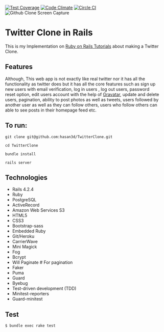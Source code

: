 [![Test Coverage](https://codeclimate.com/github/toshimaru/Rails-4-Twitter-Clone/badges/coverage.svg)](https://codeclimate.com/github/toshimaru/Rails-4-Twitter-Clone)
[![Code Climate](https://codeclimate.com/github/toshimaru/Rails-4-Twitter-Clone/badges/gpa.svg)](https://codeclimate.com/github/toshimaru/Rails-4-Twitter-Clone)
[![Circle CI](https://circleci.com/gh/toshimaru/Rails-4-Twitter-Clone.svg?style=svg)](https://circleci.com/gh/toshimaru/Rails-4-Twitter-Clone)
![Github Clone Screen Capture](http://hasanme.com/assets/images/twitterclone1.jpg)

# Twitter Clone in Rails

This is my Implementation on <a href="https://www.railstutorial.org/"> Ruby on Rails Tutorials</a> about making a Twitter Clone. 

## Features 

Although, This web app is not exactly like real twitter nor it has all the functionality as twitter does but it has all the core features such as sign up new users with email verification, log in users , log out users, password reset option, edit users account with the help of <a href="http://en.gravatar.com/">Gravatar</a>, update and delete users, pagination, ability to post photos as well as tweets, users followed by another user as well as they can follow others, users who follow others can able to see posts in their homepage feed etc.

## To run:

`git clone git@github.com:hasan3d/TwitterClone.git`

`cd TwitterClone`

`bundle install`

`rails server`

## Technologies

* Rails 4.2.4
* Ruby
* PostgreSQL
* ActiveRecord
* Amazon Web Services S3
* HTML5
* CSS3
* Bootstrap-sass
* Embedded Ruby
* Git/Heroku
* CarrierWave
* Mini Magick
* Fog
* Bcrypt
* Will Paginate # For pagination
* Faker
* Puma 
* Guard
* Byebug 
* Test-driven development (TDD)
* Minitest-reporters
* Guard-minitest

## Test
`$ bundle exec rake test`

